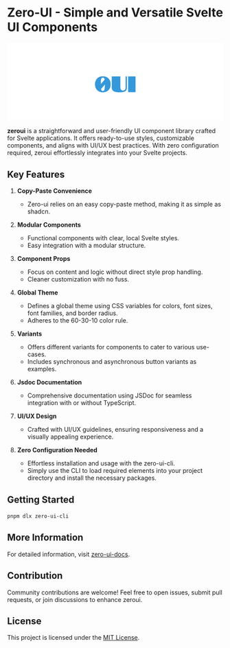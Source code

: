 # Zero-UI - Simple and Versatile Svelte UI Components

![zeroui Logo](./asset/logo.png)

**zeroui** is a straightforward and user-friendly UI component library crafted for Svelte applications. It offers ready-to-use styles, customizable components, and aligns with UI/UX best practices. With zero configuration required, zeroui effortlessly integrates into your Svelte projects.

## Key Features

1. **Copy-Paste Convenience**

   - Zero-ui relies on an easy copy-paste method, making it as simple as shadcn.

2. **Modular Components**

   - Functional components with clear, local Svelte styles.
   - Easy integration with a modular structure.

3. **Component Props**

   - Focus on content and logic without direct style prop handling.
   - Cleaner customization with no fuss.

4. **Global Theme**

   - Defines a global theme using CSS variables for colors, font sizes, font families, and border radius.
   - Adheres to the 60-30-10 color rule.

5. **Variants**

   - Offers different variants for components to cater to various use-cases.
   - Includes synchronous and asynchronous button variants as examples.

6. **Jsdoc Documentation**

   - Comprehensive documentation using JSDoc for seamless integration with or without TypeScript.

7. **UI/UX Design**

   - Crafted with UI/UX guidelines, ensuring responsiveness and a visually appealing experience.

8. **Zero Configuration Needed**

   - Effortless installation and usage with the zero-ui-cli.
   - Simply use the CLI to load required elements into your project directory and install the necessary packages.

## Getting Started

```bash
pnpm dlx zero-ui-cli
```

## More Information

For detailed information, visit [zero-ui-docs](https://zero-ui.vercel.app).

## Contribution

Community contributions are welcome! Feel free to open issues, submit pull requests, or join discussions to enhance zeroui.

## License

This project is licensed under the [MIT License](https://mit-license.org).
